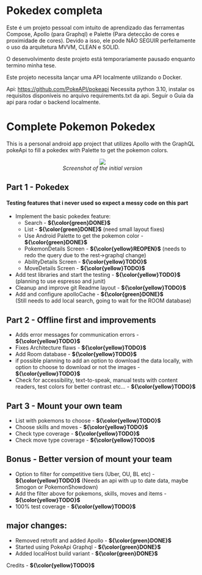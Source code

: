 # Pokedex completa <br>

Este é um projeto pessoal com intuito de aprendizado das ferramentas Compose, Apollo (para Graphql) e Palette (Para detecção de cores e proximidade de cores). Devido a isso, ele pode NÃO SEGUIR perfeitamente o uso da arquitetura MVVM, CLEAN e SOLID.<br>

O desenvolvimento deste projeto está temporariamente pausado enquanto termino minha tese.

Este projeto necessita lançar uma API localmente utilizando o Docker.

Api: https://github.com/PokeAPI/pokeapi
Necessita python 3.10, instalar os requisitos disponíveis no arquivo requirements.txt da api.
Seguir o Guia da api para rodar o backend localmente.

# Complete Pokemon Pokedex <br>

This is a personal android app project that utilizes Apollo with the GraphQL pokeApi to fill a pokedex with Palette to get the pokemon colors. <br> 

<p align="center">
  <img src="https://github.com/GustavoEliseu/MyPokedexApp/assets/30469845/47b093bf-3540-46af-8b8f-3d0af269cefd"/><br>
  <em>Screenshot of the initial version</em>
</p>


## Part 1 - Pokedex <br>
#### Testing features that i never used so expect a messy code on this part <br>
* Implement the basic pokedex feature: <br>
  * Search - **${\color{green}DONE}$** <br>
  * List - **${\color{green}DONE}$** (need small layout fixes) <br>
  * Use Android Palette to get the pokemon color - ****${\color{green}DONE}$**** <br>
  * PokemonDetails Screen - **${\color{yellow}REOPEN}$** (needs to redo the query due to the rest->graphql change) <br>
  * AbilityDetails Screen - **${\color{yellow}TODO}$** <br>
  * MoveDetails Screen - **${\color{yellow}TODO}$** <br>
* Add test libraries and start the testing - **${\color{yellow}TODO}$** (planning to use espresso and junit) <br>
* Cleanup and improve git Readme layout - **${\color{yellow}TODO}$** <br>
* Add and configure apolloCache - **${\color{green}DONE}$**<br> (Still needs to add local search, going to wait for the ROOM database)

## Part 2 - Offline first and improvements <br>
* Adds error messages for communication errors - **${\color{yellow}TODO}$**<br>
* Fixes Architecture flaws - **${\color{yellow}TODO}$**<br>
* Add Room database - **${\color{yellow}TODO}$**<br>
* if possible planning to add an option to download the data locally, with option to choose to download or not the images - **${\color{yellow}TODO}$**<br>
* Check for accessibility, text-to-speak, manual tests with content readers, test colors for better contrast etc... - **${\color{yellow}TODO}$**<br>

## Part 3 - Mount your own team <br>
* List with pokemons to choose - **${\color{yellow}TODO}$**<br>
* Choose skills and moves - **${\color{yellow}TODO}$**<br>
* Check type coverage - **${\color{yellow}TODO}$** <br>
* Check move type coverage - **${\color{yellow}TODO}$**<br>

## Bonus - Better version of mount your team<br>
* Option to filter for competitive tiers (Uber, OU, BL etc) - **${\color{yellow}TODO}$** (Needs an api with up to date data, maybe Smogon or PokemonShowdown) <br>
* Add the filter above for pokemons, skills, moves and items - **${\color{yellow}TODO}$**<br>
* 100% test coverage - **${\color{yellow}TODO}$**<br>


## major changes:
* Removed retrofit and added Apollo - **${\color{green}DONE}$**
* Started using PokeApi Graphql - **${\color{green}DONE}$**
* Added localHost build variant - **${\color{green}DONE}$**

Credits - **${\color{yellow}TODO}$**<br> 
